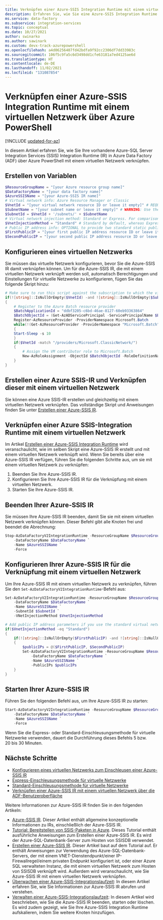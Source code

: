 ```yaml
---
title: Verknüpfen einer Azure-SSIS Integration Runtime mit einem virtuellen Netzwerk über Azure PowerShell
description: Erfahren Sie, wie Sie eine Azure-SSIS Integration Runtime mit einem virtuellen Netzwerk über Azure PowerShell verknüpfen.
ms.service: data-factory
ms.subservice: integration-services
ms.topic: conceptual
ms.date: 10/27/2021
author: swinarko
ms.author: sawinark
ms.custom: devx-track-azurepowershell
ms.openlocfilehash: a4d06256407fd42bdfa9f92cc2306df7dd33983c
ms.sourcegitcommit: 106f5c9fa5c6d3498dd1cfe63181a7ed4125ae6d
ms.translationtype: HT
ms.contentlocale: de-DE
ms.lasthandoff: 11/02/2021
ms.locfileid: "131087854"
---
```

# <a name="join-azure-ssis-integration-runtime-to-a-virtual-network-via-azure-powershell"></a>Verknüpfen einer Azure-SSIS Integration Runtime mit einem virtuellen Netzwerk über Azure PowerShell

[!INCLUDE [updated-for-az](../../includes/updated-for-az.md)]

In diesem Artikel erfahren Sie, wie Sie Ihre vorhandene Azure-SQL Server Integration Services (SSIS) Integration Runtime (IR) in Azure Data Factory (ADF) über Azure PowerShell mit einem virtuellen Netzwerk verknüpfen. 

## <a name="create-variables"></a>Erstellen von Variablen

```powershell
$ResourceGroupName = "[your Azure resource group name]"
$DataFactoryName = "[your data factory name]"
$AzureSSISName = "[your Azure-SSIS IR name]"
# Virtual network info: Azure Resource Manager or Classic
$VnetId = "[your virtual network resource ID or leave it empty]" # REQUIRED if you use Azure SQL Database server configured with a private endpoint/IP firewall rule/virtual network service endpoint or Azure SQL Managed Instance that joins a virtual network to host SSISDB, or if you require access to on-premises data without configuring a self-hosted IR. We recommend Azure Resource Manager virtual network, because classic virtual network will be deprecated soon.
$SubnetName = "[your subnet name or leave it empty]" # WARNING: Use the same subnet as the one used for Azure SQL Database server configured with a virtual network service endpoint or a different subnet from the one used for Azure SQL Managed Instance that joins a virtual network
$SubnetId = $VnetId + '/subnets/' + $SubnetName 
# Virtual network injection method: Standard or Express. For comparison, see https://docs.microsoft.com/azure/data-factory/azure-ssis-integration-runtime-virtual-network-configuration.
$VnetInjectionMethod = "Standard" # Standard by default, whereas Express lets you use the express virtual network injection method
# Public IP address info: OPTIONAL to provide two standard static public IP addresses with DNS name under the same subscription and in the same region as your virtual network
$FirstPublicIP = "[your first public IP address resource ID or leave it empty]"
$SecondPublicIP = "[your second public IP address resource ID or leave it empty]"
```

## <a name="configure-a-virtual-network"></a>Konfigurieren eines virtuellen Netzwerks

Sie müssen das virtuelle Netzwerk konfigurieren, bevor Sie die Azure-SSIS IR damit verknüpfen können. Um für die Azure-SSIS IR, die mit einem virtuellen Netzwerk verknüpft werden soll, automatisch Berechtigungen und Einstellungen für virtuelle Netzwerke zu konfigurieren, fügen Sie das folgende Skript hinzu:

```powershell
# Make sure to run this script against the subscription to which the virtual network belongs.
if(![string]::IsNullOrEmpty($VnetId) -and ![string]::IsNullOrEmpty($SubnetName))
{
    # Register to the Azure Batch resource provider
    $BatchApplicationId = "ddbf3205-c6bd-46ae-8127-60eb93363864"
    $BatchObjectId = (Get-AzADServicePrincipal -ServicePrincipalName $BatchApplicationId).Id
    Register-AzResourceProvider -ProviderNamespace Microsoft.Batch
    while(!(Get-AzResourceProvider -ProviderNamespace "Microsoft.Batch").RegistrationState.Contains("Registered"))
    {
    Start-Sleep -s 10
    }
    if($VnetId -match "/providers/Microsoft.ClassicNetwork/")
    {
        # Assign the VM contributor role to Microsoft.Batch
        New-AzRoleAssignment -ObjectId $BatchObjectId -RoleDefinitionName "Classic Virtual Machine Contributor" -Scope $VnetId
    }
}
```

## <a name="create-an-azure-ssis-ir-and-join-it-to-a-virtual-network"></a>Erstellen einer Azure SSIS-IR und Verknüpfen dieser mit einem virtuellen Netzwerk

Sie können eine Azure SSIS-IR erstellen und gleichzeitig mit einem virtuellen Netzwerk verknüpfen. Das vollständige Skript und Anweisungen finden Sie unter [Erstellen einer Azure-SSIS IR](create-azure-ssis-integration-runtime-powershell.md).

## <a name="join-an-existing-azure-ssis-ir-to-a-virtual-network"></a>Verknüpfen einer Azure SSIS-Integration Runtime mit einem virtuellen Netzwerk

Im Artikel [Erstellen einer Azure-SSIS Integration Runtime](create-azure-ssis-integration-runtime-powershell.md) wird veranschaulicht, wie im selben Skript eine Azure-SSIS IR erstellt und mit einem virtuellen Netzwerk verknüpft wird. Wenn Sie bereits über eine Azure-SSIS IR verfügen, führen Sie die folgenden Schritte aus, um sie mit einem virtuellen Netzwerk zu verknüpfen: 
1. Beenden Sie Ihre Azure-SSIS IR. 
1. Konfigurieren Sie Ihre Azure-SSIS IR für die Verknüpfung mit einem virtuellen Netzwerk. 
1. Starten Sie Ihre Azure-SSIS IR. 

## <a name="stop-your-azure-ssis-ir"></a>Beenden Ihrer Azure-SSIS IR

Sie müssen Ihre Azure-SSIS IR beenden, damit Sie sie mit einem virtuellen Netzwerk verknüpfen können. Dieser Befehl gibt alle Knoten frei und beendet die Abrechnung:

```powershell
Stop-AzDataFactoryV2IntegrationRuntime -ResourceGroupName $ResourceGroupName `
    -DataFactoryName $DataFactoryName `
    -Name $AzureSSISName `
    -Force 
```

## <a name="configure-your-azure-ssis-ir-to-join-a-virtual-network"></a>Konfigurieren Ihrer Azure-SSIS IR für die Verknüpfung mit einem virtuellen Netzwerk

Um Ihre Azure-SSIS IR mit einem virtuellen Netzwerk zu verknüpfen, führen Sie den `Set-AzDataFactoryV2IntegrationRuntime`-Befehl aus: 

```powershell
Set-AzDataFactoryV2IntegrationRuntime -ResourceGroupName $ResourceGroupName `
    -DataFactoryName $DataFactoryName `
    -Name $AzureSSISName `
    -SubnetId $SubnetId `
    -VNetInjectionMethod $VnetInjectionMethod

# Add public IP address parameters if you use the standard virtual network injection method and bring your own static public IP addresses
if($VnetInjectionMethod -eq "Standard")
{
    if(![string]::IsNullOrEmpty($FirstPublicIP) -and ![string]::IsNullOrEmpty($SecondPublicIP))
    {
        $publicIPs = @($FirstPublicIP, $SecondPublicIP)
        Set-AzDataFactoryV2IntegrationRuntime -ResourceGroupName $ResourceGroupName `
            -DataFactoryName $DataFactoryName `
            -Name $AzureSSISName `
            -PublicIPs $publicIPs
    }
}
```

## <a name="start-your-azure-ssis-ir"></a>Starten Ihrer Azure-SSIS IR

Führen Sie den folgenden Befehl aus, um Ihre Azure-SSIS IR zu starten: 

```powershell
Start-AzDataFactoryV2IntegrationRuntime -ResourceGroupName $ResourceGroupName `
    -DataFactoryName $DataFactoryName `
    -Name $AzureSSISName `
    -Force
```

Wenn Sie die Express- oder Standard-Einschleusungsmethode für virtuelle Netzwerke verwenden, dauert die Durchführung dieses Befehls 5 bzw. 20 bis 30 Minuten.

## <a name="next-steps"></a>Nächste Schritte

- [Konfigurieren eines virtuellen Netzwerks zum Einschleusen einer Azure-SSIS IR](azure-ssis-integration-runtime-virtual-network-configuration.md)
- [Express-Einschleusungsmethode für virtuelle Netzwerke](azure-ssis-integration-runtime-express-virtual-network-injection.md)
- [Standard-Einschleusungsmethode für virtuelle Netzwerke](azure-ssis-integration-runtime-standard-virtual-network-injection.md)
- [Verknüpfen einer Azure-SSIS IR mit einem virtuellen Netzwerk über die ADF-Benutzeroberfläche](join-azure-ssis-integration-runtime-virtual-network-ui.md)

Weitere Informationen zur Azure-SSIS IR finden Sie in den folgenden Artikeln: 

- [Azure-SSIS IR](concepts-integration-runtime.md#azure-ssis-integration-runtime). Dieser Artikel enthält allgemeine konzeptionelle Informationen zu IRs, einschließlich der Azure-SSIS IR. 
- [Tutorial: Bereitstellen von SSIS-Paketen in Azure](tutorial-deploy-ssis-packages-azure.md). Dieses Tutorial enthält ausführliche Anweisungen zum Erstellen einer Azure-SSIS IR. Es wird der Azure-SQL-Datenbank-Server zum Hosten von SSISDB verwendet. 
- [Erstellen einer Azure-SSIS IR](create-azure-ssis-integration-runtime.md). Dieser Artikel baut auf dem Tutorial auf. Er enthält Anweisungen zur Verwendung des Azure-SQL-Datenbank-Servers, der mit einem VNET-Dienstendpunkt/einer IP-Firewallregel/einem privaten Endpunkt konfiguriert ist, oder einer Azure SQL verwalteten Instanz, die mit einem virtuellen Netzwerk zum Hosten von SSISDB verknüpft wird. Außerdem wird veranschaulicht, wie Sie Azure-SSIS IR mit einem virtuellen Netzwerk verknüpfen. 
- [Überwachen einer Azure-SSIS-Integrationslaufzeit](monitor-integration-runtime.md#azure-ssis-integration-runtime): In diesem Artikel erfahren Sie, wie Sie Informationen zur Azure-SSIS IR abrufen und verstehen.
- [Verwalten einer Azure-SSIS-Integrationslaufzeit](manage-azure-ssis-integration-runtime.md): In diesem Artikel wird beschrieben, wie Sie die Azure-SSIS IR beenden, starten oder löschen. Es wird zudem gezeigt, wie Sie Ihre Azure-SSIS Integration Runtime aufskalieren, indem Sie weitere Knoten hinzufügen.
